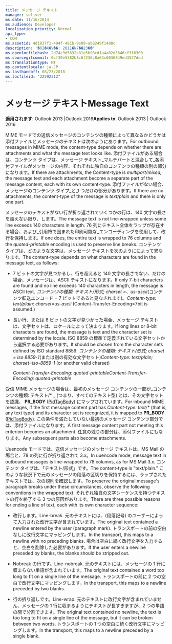 ```yaml
---
title: メッセージ テキスト
manager: soliver
ms.date: 11/16/2014
ms.audience: Developer
localization_priority: Normal
api_type:
- COM
ms.assetid: 4d1837f1-494f-481b-9e09-ab8249f1488c
description: '�ŏI�X�V��: 2011�N7��23��'
ms.openlocfilehash: 2d74c9d5632e81e5b98cd1a4a02d5646cf3f6300
ms.sourcegitcommit: 0cf39e5382b8c6f236c8a63c6036849ed3527ded
ms.translationtype: MT
ms.contentlocale: ja-JP
ms.lasthandoff: 08/23/2018
ms.locfileid: "22592312"
---
```

# <a name="message-text"></a><span data-ttu-id="5b2e5-103">メッセージ テキスト</span><span class="sxs-lookup"><span data-stu-id="5b2e5-103">Message Text</span></span>

  
  
<span data-ttu-id="5b2e5-104">**適用されます**: Outlook 2013 |Outlook 2016</span><span class="sxs-lookup"><span data-stu-id="5b2e5-104">**Applies to**: Outlook 2013 | Outlook 2016</span></span> 
  
<span data-ttu-id="5b2e5-105">MIME モードでの送信メッセージのコンテンツの種類によって異なるかどうかは添付ファイルとメッセージのテキストは次のようにあります。</span><span class="sxs-lookup"><span data-stu-id="5b2e5-105">For outbound messages in MIME mode, the content-type depends on whether there are attachments and what the message text looks like.</span></span> <span data-ttu-id="5b2e5-106">添付ファイルがある場合は、コンテンツ タイプは、メッセージ テキスト_マルチパートと混合して_各添付ファイルがメッセージの内容、それぞれに独自のコンテンツの種類の別の部分になります。</span><span class="sxs-lookup"><span data-stu-id="5b2e5-106">If there are attachments, the Content-type is  _multipart/mixed;_ the message text and each attachment become a separate part of the message content, each with its own content-type.</span></span> <span data-ttu-id="5b2e5-107">添付ファイルがない場合、メッセージのコンテンツ タイプ_と_1 つだけの部分があります。</span><span class="sxs-lookup"><span data-stu-id="5b2e5-107">If there are no attachments, the content-type of the message is  _text/plain_ and there is only one part.</span></span> 
  
<span data-ttu-id="5b2e5-108">メッセージのテキストがない行が折り返されていくつかの行は、140 文字の長さを超えない限り、します。</span><span class="sxs-lookup"><span data-stu-id="5b2e5-108">The message text is not line-wrapped unless some line exceeds 140 characters in length.</span></span> <span data-ttu-id="5b2e5-109">76 列にテキスト全体をラップが存在する場合、および_引用符で囲まれた印刷可能な_エンコーディングを使用して、改行を保持します。</span><span class="sxs-lookup"><span data-stu-id="5b2e5-109">If one does, the entire text is wrapped to 76 columns and the  _quoted-printable_ encoding is used to preserve line breaks.</span></span> <span data-ttu-id="5b2e5-110">コンテンツ タイプは、どのような文字は、メッセージ テキストを次のようにによって異なります。</span><span class="sxs-lookup"><span data-stu-id="5b2e5-110">The content-type depends on what characters are found in the message text, as follows:</span></span> 
  
- <span data-ttu-id="5b2e5-111">7 ビットの文字が見つかるし、行を超えると 140 文字の長さでない、だけの場合、メッセージは、ASCII テキストになります。</span><span class="sxs-lookup"><span data-stu-id="5b2e5-111">If only 7-bit characters are found and no line exceeds 140 characters in length, the message is ASCII text.</span></span> <span data-ttu-id="5b2e5-112">_コンテンツの種類: テキスト/形式; charset =、us-ascii_(コンテンツ転送エンコード = 7 ビットであると見なされます)。</span><span class="sxs-lookup"><span data-stu-id="5b2e5-112">_Content-type: text/plain; charset=us-ascii_ (Content-Transfer-Encoding=7bit is assumed.)</span></span> 
    
- <span data-ttu-id="5b2e5-113">長い行、または 8 ビットの文字が見つかった場合、メッセージ テキストは、文字セットは、ロケールによって決まります。</span><span class="sxs-lookup"><span data-stu-id="5b2e5-113">If long lines or 8-bit characters are found, the message is text and the character set is determined by the locale.</span></span> <span data-ttu-id="5b2e5-114">ISO 8859 の標準で定義されている文字セットから選択する必要があります。</span><span class="sxs-lookup"><span data-stu-id="5b2e5-114">It should be chosen from the character sets defined by ISO standard 8859.</span></span> <span data-ttu-id="5b2e5-115">_コンテンツの種類: テキスト/形式; charset = iso 8859-1_(または別の有効な文字セット)</span><span class="sxs-lookup"><span data-stu-id="5b2e5-115">_Content-type: text/plain; charset=iso-8859-1_ (or another valid charset)</span></span> 
    
     <span data-ttu-id="5b2e5-116">_Content-Transfer-Encoding: quoted-printable_</span><span class="sxs-lookup"><span data-stu-id="5b2e5-116">_Content-Transfer-Encoding: quoted-printable_</span></span>
    
<span data-ttu-id="5b2e5-117">受信 MIME メッセージの場合は、最初のメッセージ コンテンツの一部が_コンテンツの種類: テキスト/\* _ (つまり、すべてのテキスト型) とは、その文字セットを認識、 **PR_BODY** ([PidTagBody](pidtagbody-canonical-property.md)) にマップされています。</span><span class="sxs-lookup"><span data-stu-id="5b2e5-117">For inbound MIME messages, if the first message content part has  _Content-type: text/\*_ (that is, any text type) and its character set is recognized, it is mapped to **PR_BODY** ([PidTagBody](pidtagbody-canonical-property.md)).</span></span> <span data-ttu-id="5b2e5-118">この条件を満たしていない最初のメッセージ コンテンツ部分では、添付ファイルになります。</span><span class="sxs-lookup"><span data-stu-id="5b2e5-118">A first message content part not meeting this criterion becomes an attachment.</span></span> <span data-ttu-id="5b2e5-119">任意の残りの部分は、添付ファイルにもなります。</span><span class="sxs-lookup"><span data-stu-id="5b2e5-119">Any subsequent parts also become attachments.</span></span>
  
<span data-ttu-id="5b2e5-120">Uuencode モードでは、送信メッセージのメッセージ テキストは、MS Mail の場合と、78 の列に行が折り返されて 3.x。</span><span class="sxs-lookup"><span data-stu-id="5b2e5-120">In uuencode mode, message text in outbound messages is line-wrapped to 78 columns, as for MS Mail 3.x.</span></span> <span data-ttu-id="5b2e5-121">コンテンツ タイプは、「テキスト/形式」です。</span><span class="sxs-lookup"><span data-stu-id="5b2e5-121">The content-type is "text/plain."</span></span> <span data-ttu-id="5b2e5-122">このような状況下で元のメッセージの段落の区切りを保持するには、ラップされたテキストでは、次の規則を確認します。</span><span class="sxs-lookup"><span data-stu-id="5b2e5-122">To preserve the original message's paragraph breaks under these circumstances, observe the following conventions in the wrapped text.</span></span> <span data-ttu-id="5b2e5-123">それぞれ独自の文字シーケンスを持つテキストの行を終了する 3 つの原因があります。</span><span class="sxs-lookup"><span data-stu-id="5b2e5-123">There are three possible reasons for ending a line of text, each with its own character sequence:</span></span>
  
- <span data-ttu-id="5b2e5-124">改行します。</span><span class="sxs-lookup"><span data-stu-id="5b2e5-124">Line-break.</span></span> <span data-ttu-id="5b2e5-125">元のテキストには、(段落記号) のユーザーによって入力された改行文字が含まれています。</span><span class="sxs-lookup"><span data-stu-id="5b2e5-125">The original text contained a newline entered by the user (paragraph mark).</span></span> <span data-ttu-id="5b2e5-126">トランスポートの前の空白なしに改行文字にマッピングします。</span><span class="sxs-lookup"><span data-stu-id="5b2e5-126">In the transport, this maps to a newline with no preceding blanks.</span></span> <span data-ttu-id="5b2e5-127">場合は空白に続く改行文字を入力すると、空白を削除した必要があります。</span><span class="sxs-lookup"><span data-stu-id="5b2e5-127">If the user enters a newline preceded by blanks, the blanks should be stripped out.</span></span>
    
- <span data-ttu-id="5b2e5-128">Nobreak の行です。</span><span class="sxs-lookup"><span data-stu-id="5b2e5-128">Line-nobreak.</span></span> <span data-ttu-id="5b2e5-129">元のテキストには、メッセージの 1 行に収まらない単語が含まれています。</span><span class="sxs-lookup"><span data-stu-id="5b2e5-129">The original text contained a word too long to fit on a single line of the message.</span></span> <span data-ttu-id="5b2e5-130">トランスポートの前に 2 つの空白で改行文字にマッピングします。</span><span class="sxs-lookup"><span data-stu-id="5b2e5-130">In the transport, this maps to a newline preceded by two blanks.</span></span>
    
- <span data-ttu-id="5b2e5-131">行の折り返しです。</span><span class="sxs-lookup"><span data-stu-id="5b2e5-131">Line-wrap.</span></span> <span data-ttu-id="5b2e5-132">元のテキストに改行文字が含まれていません、メッセージの 1 行に収まるようにテキストが長すぎますが、2 つの単語の間で分割できます。</span><span class="sxs-lookup"><span data-stu-id="5b2e5-132">The original text contained no newline, the text is too long to fit on a single line of the message, but it can be broken between two words.</span></span> <span data-ttu-id="5b2e5-133">トランスポートの 1 つの空白に続く改行文字にマッピングします。</span><span class="sxs-lookup"><span data-stu-id="5b2e5-133">In the transport, this maps to a newline preceded by a single blank.</span></span>
    

